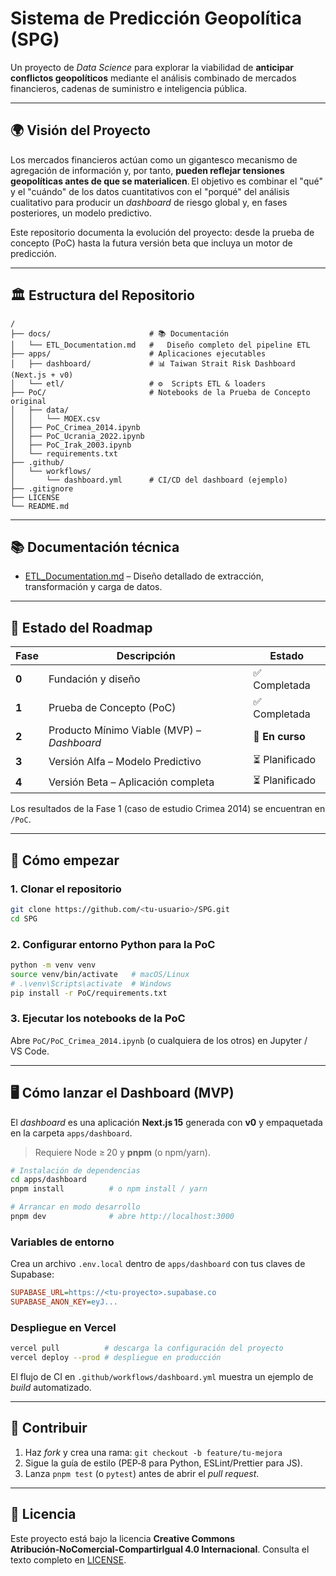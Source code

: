 # Sistema de Predicción Geopolítica (SPG)

Un proyecto de *Data Science* para explorar la viabilidad de **anticipar conflictos geopolíticos** mediante el análisis combinado de mercados financieros, cadenas de suministro e inteligencia pública.

---

## 🌍 Visión del Proyecto

Los mercados financieros actúan como un gigantesco mecanismo de agregación de información y, por tanto, **pueden reflejar tensiones geopolíticas antes de que se materialicen**. El objetivo es combinar el "qué" y el "cuándo" de los datos cuantitativos con el "porqué" del análisis cualitativo para producir un *dashboard* de riesgo global y, en fases posteriores, un modelo predictivo.

Este repositorio documenta la evolución del proyecto: desde la prueba de concepto (PoC) hasta la futura versión beta que incluya un motor de predicción.

---

## 🏛️ Estructura del Repositorio

```text
/
├── docs/                      # 📚 Documentación
│   └── ETL_Documentation.md   #   Diseño completo del pipeline ETL
├── apps/                      # Aplicaciones ejecutables
│   ├── dashboard/             # 📊 Taiwan Strait Risk Dashboard (Next.js + v0)
│   └── etl/                   # ⚙️  Scripts ETL & loaders
├── PoC/                       # Notebooks de la Prueba de Concepto original
│   ├── data/
│   │   └── MOEX.csv
│   ├── PoC_Crimea_2014.ipynb
│   ├── PoC_Ucrania_2022.ipynb
│   ├── PoC_Irak_2003.ipynb
│   └── requirements.txt
├── .github/
│   └── workflows/
│       └── dashboard.yml      # CI/CD del dashboard (ejemplo)
├── .gitignore
├── LICENSE
└── README.md
```

---

## 📚 Documentación técnica

- [ETL_Documentation.md](docs/ETL_documentation.md) – Diseño detallado de extracción, transformación y carga de datos.

---

## 🚦 Estado del Roadmap

| Fase | Descripción | Estado |
|------|-------------|--------|
| **0** | Fundación y diseño | ✅ Completada |
| **1** | Prueba de Concepto (PoC) | ✅ Completada |
| **2** | Producto Mínimo Viable (MVP) – *Dashboard* | 🚧 **En curso** |
| **3** | Versión Alfa – Modelo Predictivo | ⏳ Planificado |
| **4** | Versión Beta – Aplicación completa | ⏳ Planificado |

Los resultados de la Fase 1 (caso de estudio Crimea 2014) se encuentran en `/PoC`.

---

## 🚀 Cómo empezar

### 1. Clonar el repositorio

```bash
git clone https://github.com/<tu-usuario>/SPG.git
cd SPG
```

### 2. Configurar entorno Python para la PoC

```bash
python -m venv venv
source venv/bin/activate   # macOS/Linux
# .\venv\Scripts\activate  # Windows
pip install -r PoC/requirements.txt
```

### 3. Ejecutar los notebooks de la PoC

Abre `PoC/PoC_Crimea_2014.ipynb` (o cualquiera de los otros) en Jupyter / VS Code.

---

## 🖥️  Cómo lanzar el Dashboard (MVP)

El *dashboard* es una aplicación **Next.js 15** generada con **v0** y empaquetada en la carpeta `apps/dashboard`.

> Requiere Node ≥ 20 y **pnpm** (o npm/yarn).

```bash
# Instalación de dependencias
cd apps/dashboard
pnpm install          # o npm install / yarn

# Arrancar en modo desarrollo
pnpm dev              # abre http://localhost:3000
```

### Variables de entorno

Crea un archivo `.env.local` dentro de `apps/dashboard` con tus claves de Supabase:

```ini
SUPABASE_URL=https://<tu-proyecto>.supabase.co
SUPABASE_ANON_KEY=eyJ...
```

### Despliegue en Vercel

```bash
vercel pull          # descarga la configuración del proyecto
vercel deploy --prod # despliegue en producción
```

El flujo de CI en `.github/workflows/dashboard.yml` muestra un ejemplo de *build* automatizado.

---

## 🤝 Contribuir

1. Haz *fork* y crea una rama: `git checkout -b feature/tu-mejora`
2. Sigue la guía de estilo (PEP‑8 para Python, ESLint/Prettier para JS).
3. Lanza `pnpm test` (o `pytest`) antes de abrir el *pull request*.

---

## 📜 Licencia

Este proyecto está bajo la licencia **Creative Commons Atribución‑NoComercial‑CompartirIgual 4.0 Internacional**. Consulta el texto completo en [LICENSE](LICENSE).

